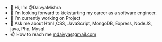 - 👋 Hi, I’m @DaivyaMishra
- 👀 I’m looking forward to kickstarting my career as a software engineer.
- 🌱 I’m currently working on Project
- 💬 Ask me about Html ,CSS, JavaScript, MongoDB, Express, NodeJS, java, Php, Mysql.
- 📫 How to reach me mdaivya@gmail.com

<!---
DaivyaMishra/DaivyaMishra is a ✨ special ✨ repository because its `README.md` (this file) appears on your GitHub profile.
You can click the Preview link to take a look at your changes.
--->
